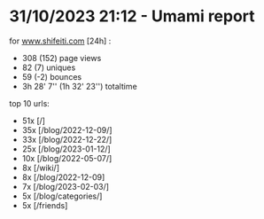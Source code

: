 # 31/10/2023 21:12 - Umami report
for www.shifeiti.com [24h] :

 - 308 (152) page views
 - 82 (7) uniques
 - 59 (-2) bounces
 - 3h 28' 7'' (1h 32' 23'') totaltime


top 10 urls:
 - 51x [/]
 - 35x [/blog/2022-12-09/]
 - 33x [/blog/2022-12-22/]
 - 25x [/blog/2023-01-12/]
 - 10x [/blog/2022-05-07/]
 - 8x [/wiki/]
 - 8x [/blog/2022-12-09]
 - 7x [/blog/2023-02-03/]
 - 5x [/blog/categories/]
 - 5x [/friends]


